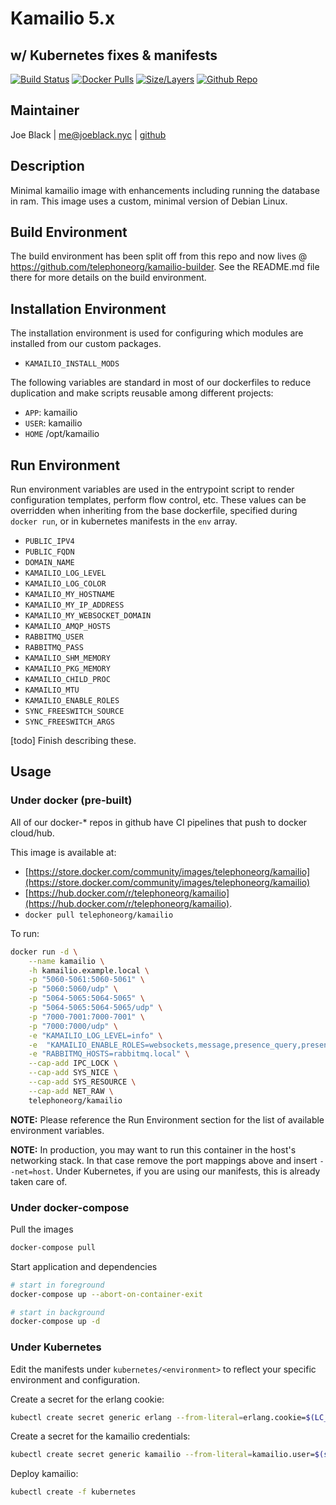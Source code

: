 # Kamailio 5.x
## w/ Kubernetes fixes & manifests
[![Build Status](https://travis-ci.org/telephoneorg/docker-kamailio.svg?branch=master)](https://travis-ci.org/telephoneorg/docker-kamailio) [![Docker Pulls](https://img.shields.io/docker/pulls/telephoneorg/kamailio.svg)](https://hub.docker.com/r/telephoneorg/kamailio) [![Size/Layers](https://images.microbadger.com/badges/image/telephoneorg/kamailio.svg)](https://microbadger.com/images/telephoneorg/kamailio) [![Github Repo](https://img.shields.io/badge/contributions-welcome-brightgreen.svg?style=flat)](https://github.com/telephoneorg/docker-kamailio)


## Maintainer
Joe Black | <me@joeblack.nyc> | [github](https://github.com/joeblackwaslike)


## Description
Minimal kamailio image with enhancements including running the database in ram.  This image uses a custom, minimal version of Debian Linux.


## Build Environment
The build environment has been split off from this repo and now lives @ https://github.com/telephoneorg/kamailio-builder.  See the README.md file there for more details on the build environment.

## Installation Environment
The installation environment is used for configuring which modules are installed from our custom packages.
* `KAMAILIO_INSTALL_MODS`

The following variables are standard in most of our dockerfiles to reduce duplication and make scripts reusable among different projects:
* `APP`: kamailio
* `USER`: kamailio
* `HOME` /opt/kamailio


## Run Environment
Run environment variables are used in the entrypoint script to render configuration templates, perform flow control, etc.  These values can be overridden when inheriting from the base dockerfile, specified during `docker run`, or in kubernetes manifests in the `env` array.

* `PUBLIC_IPV4`
* `PUBLIC_FQDN`
* `DOMAIN_NAME`
* `KAMAILIO_LOG_LEVEL`
* `KAMAILIO_LOG_COLOR`
* `KAMAILIO_MY_HOSTNAME`
* `KAMAILIO_MY_IP_ADDRESS`
* `KAMAILIO_MY_WEBSOCKET_DOMAIN`
* `KAMAILIO_AMQP_HOSTS`
* `RABBITMQ_USER`
* `RABBITMQ_PASS`
* `KAMAILIO_SHM_MEMORY`
* `KAMAILIO_PKG_MEMORY`
* `KAMAILIO_CHILD_PROC`
* `KAMAILIO_MTU`
* `KAMAILIO_ENABLE_ROLES`
* `SYNC_FREESWITCH_SOURCE`
* `SYNC_FREESWITCH_ARGS`

[todo] Finish describing these.


## Usage
### Under docker (pre-built)
All of our docker-* repos in github have CI pipelines that push to docker cloud/hub.  

This image is available at:
* [https://store.docker.com/community/images/telephoneorg/kamailio](https://store.docker.com/community/images/telephoneorg/kamailio)
*  [https://hub.docker.com/r/telephoneorg/kamailio](https://hub.docker.com/r/telephoneorg/kamailio).
* `docker pull telephoneorg/kamailio`

To run:

```bash
docker run -d \
    --name kamailio \
    -h kamailio.example.local \
    -p "5060-5061:5060-5061" \
    -p "5060:5060/udp" \
    -p "5064-5065:5064-5065" \
    -p "5064-5065:5064-5065/udp" \
    -p "7000-7001:7000-7001" \
    -p "7000:7000/udp" \
    -e "KAMAILIO_LOG_LEVEL=info" \
    -e  "KAMAILIO_ENABLE_ROLES=websockets,message,presence_query,presence_sync,presence_notify_sync,registrar_sync" \
    -e "RABBITMQ_HOSTS=rabbitmq.local" \
    --cap-add IPC_LOCK \
    --cap-add SYS_NICE \
    --cap-add SYS_RESOURCE \
    --cap-add NET_RAW \
    telephoneorg/kamailio
```

**NOTE:** Please reference the Run Environment section for the list of available environment variables.

**NOTE:** In production, you may want to run this container in the host's networking stack.  In that case remove the port mappings above and insert `--net=host`.  Under Kubernetes, if you are using our manifests, this is already taken care of.


### Under docker-compose
Pull the images
```bash
docker-compose pull
```

Start application and dependencies
```bash
# start in foreground
docker-compose up --abort-on-container-exit

# start in background
docker-compose up -d
```


### Under Kubernetes
Edit the manifests under `kubernetes/<environment>` to reflect your specific environment and configuration.

Create a secret for the erlang cookie:
```bash
kubectl create secret generic erlang --from-literal=erlang.cookie=$(LC_ALL=C tr -cd '[:alnum:]' < /dev/urandom | head -c 64)
```

Create a secret for the kamailio credentials:
```bash
kubectl create secret generic kamailio --from-literal=kamailio.user=$(sed $(perl -e "print int rand(99999)")"q;d" /usr/share/dict/words) --from-literal=kamailio.pass=$(LC_ALL=C tr -cd '[:alnum:]' < /dev/urandom | head -c 32)
```

Deploy kamailio:
```bash
kubectl create -f kubernetes
```
